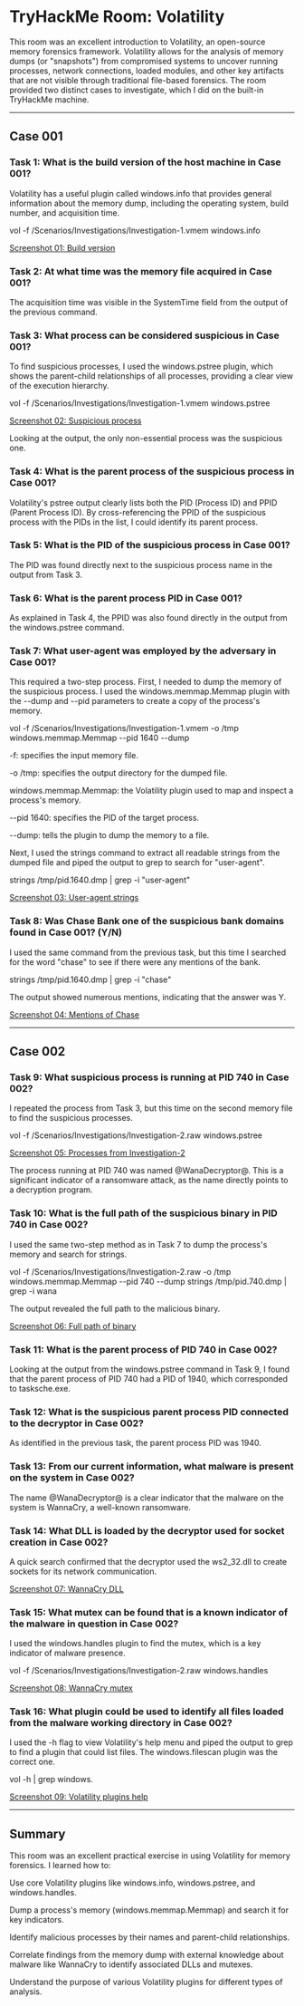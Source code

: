 # TryHackMe Room: Volatility

This room was an excellent introduction to Volatility, an open-source memory forensics framework. Volatility allows for the analysis of memory dumps (or "snapshots") from compromised systems to uncover running processes, network connections, loaded modules, and other key artifacts that are not visible through traditional file-based forensics. The room provided two distinct cases to investigate, which I did on the built-in TryHackMe machine.

---

## Case 001

### Task 1: What is the build version of the host machine in Case 001?

Volatility has a useful plugin called windows.info that provides general information about the memory dump, including the operating system, build number, and acquisition time.

vol -f /Scenarios/Investigations/Investigation-1.vmem windows.info

[Screenshot 01: Build version](./screenshots/01-build-version.png)

### Task 2: At what time was the memory file acquired in Case 001?

The acquisition time was visible in the SystemTime field from the output of the previous command.

### Task 3: What process can be considered suspicious in Case 001?

To find suspicious processes, I used the windows.pstree plugin, which shows the parent-child relationships of all processes, providing a clear view of the execution hierarchy.

vol -f /Scenarios/Investigations/Investigation-1.vmem windows.pstree

[Screenshot 02: Suspicious process](./screenshots/02-suspicious-process.png)

Looking at the output, the only non-essential process was the suspicious one.

### Task 4: What is the parent process of the suspicious process in Case 001?

 Volatility's pstree output clearly lists both the PID (Process ID) and PPID (Parent Process ID). By cross-referencing the PPID of the suspicious process with the PIDs in the list, I could identify its parent process.

### Task 5: What is the PID of the suspicious process in Case 001?

The PID was found directly next to the suspicious process name in the output from Task 3.

### Task 6: What is the parent process PID in Case 001?

As explained in Task 4, the PPID was also found directly in the output from the windows.pstree command.

### Task 7: What user-agent was employed by the adversary in Case 001?

This required a two-step process. First, I needed to dump the memory of the suspicious process. I used the windows.memmap.Memmap plugin with the --dump and --pid parameters to create a copy of the process's memory.

vol -f /Scenarios/Investigations/Investigation-1.vmem -o /tmp windows.memmap.Memmap --pid 1640 --dump

-f: specifies the input memory file.

-o /tmp: specifies the output directory for the dumped file.

windows.memmap.Memmap: the Volatility plugin used to map and inspect a process's memory.

--pid 1640: specifies the PID of the target process.

--dump: tells the plugin to dump the memory to a file.

Next, I used the strings command to extract all readable strings from the dumped file and piped the output to grep to search for "user-agent".

strings /tmp/pid.1640.dmp | grep -i "user-agent"

[Screenshot 03: User-agent strings](./screenshots/03-user-agent-strings.png)

### Task 8: Was Chase Bank one of the suspicious bank domains found in Case 001? (Y/N)

I used the same command from the previous task, but this time I searched for the word "chase" to see if there were any mentions of the bank.

strings /tmp/pid.1640.dmp | grep -i "chase"

The output showed numerous mentions, indicating that the answer was Y.

[Screenshot 04: Mentions of Chase](./screenshots/04-chase-mentions.png)

---

## Case 002

### Task 9: What suspicious process is running at PID 740 in Case 002?

I repeated the process from Task 3, but this time on the second memory file to find the suspicious processes.

vol -f /Scenarios/Investigations/Investigation-2.raw windows.pstree

[Screenshot 05: Processes from Investigation-2](./screenshots/05-case2-processes.png)

The process running at PID 740 was named @WanaDecryptor@. This is a significant indicator of a ransomware attack, as the name directly points to a decryption program.

### Task 10: What is the full path of the suspicious binary in PID 740 in Case 002?

I used the same two-step method as in Task 7 to dump the process's memory and search for strings.

vol -f /Scenarios/Investigations/Investigation-2.raw -o /tmp windows.memmap.Memmap --pid 740 --dump
strings /tmp/pid.740.dmp | grep -i wana

The output revealed the full path to the malicious binary.

[Screenshot 06: Full path of binary](./screenshots/06-full-path-binary.png)

### Task 11: What is the parent process of PID 740 in Case 002?

Looking at the output from the windows.pstree command in Task 9, I found that the parent process of PID 740 had a PID of 1940, which corresponded to tasksche.exe.

### Task 12: What is the suspicious parent process PID connected to the decryptor in Case 002?

As identified in the previous task, the parent process PID was 1940.

### Task 13: From our current information, what malware is present on the system in Case 002?

The name @WanaDecryptor@ is a clear indicator that the malware on the system is WannaCry, a well-known ransomware.

### Task 14: What DLL is loaded by the decryptor used for socket creation in Case 002?

A quick search confirmed that the decryptor used the ws2_32.dll to create sockets for its network communication.

[Screenshot 07: WannaCry DLL](./screenshots/07-wannacry-dll.png)

### Task 15: What mutex can be found that is a known indicator of the malware in question in Case 002?

I used the windows.handles plugin to find the mutex, which is a key indicator of malware presence.

vol -f /Scenarios/Investigations/Investigation-2.raw windows.handles

[Screenshot 08: WannaCry mutex](./screenshots/08-wannacry-mutex.png)

### Task 16: What plugin could be used to identify all files loaded from the malware working directory in Case 002?

I used the -h flag to view Volatility's help menu and piped the output to grep to find a plugin that could list files. The windows.filescan plugin was the correct one.

vol -h | grep windows.

[Screenshot 09: Volatility plugins help](./screenshots/09-volatility-plugins.png)

---

## Summary

This room was an excellent practical exercise in using Volatility for memory forensics. I learned how to:

Use core Volatility plugins like windows.info, windows.pstree, and windows.handles.

Dump a process's memory (windows.memmap.Memmap) and search it for key indicators.

Identify malicious processes by their names and parent-child relationships.

Correlate findings from the memory dump with external knowledge about malware like WannaCry to identify associated DLLs and mutexes.

Understand the purpose of various Volatility plugins for different types of analysis.